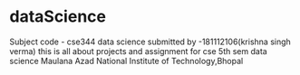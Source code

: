 # dataScience
Subject code - cse344 data science
submitted by -181112106(krishna singh verma)
this is all about projects and assignment for cse 5th sem data science  Maulana Azad National Institute of Technology,Bhopal
